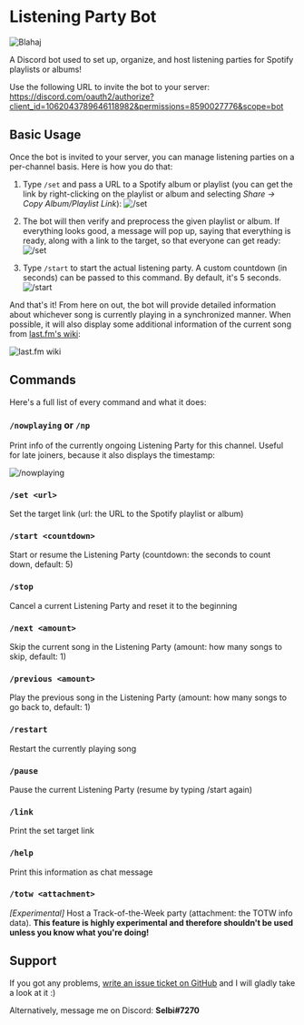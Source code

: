 # Listening Party Bot
![Blahaj](https://i.imgur.com/NuEmaM9.png)

A Discord bot used to set up, organize, and host listening parties for Spotify playlists or albums! 

Use the following URL to invite the bot to your server:<br />
https://discord.com/oauth2/authorize?client_id=1062043789646118982&permissions=8590027776&scope=bot

## Basic Usage
Once the bot is invited to your server, you can manage listening parties on a per-channel basis. Here is how you do that:

1. Type `/set` and pass a URL to a Spotify album or playlist (you can get the link by right-clicking on the playlist or album and selecting _Share → Copy Album/Playlist Link_):
![/set](https://i.imgur.com/fHAfr7J.png)


2. The bot will then verify and preprocess the given playlist or album. If everything looks good, a message will pop up, saying that everything is ready, along with a link to the target, so that everyone can get ready:
![/set](https://i.imgur.com/mCwxRZ2.png)


3. Type `/start` to start the actual listening party. A custom countdown (in seconds) can be passed to this command. By default, it's 5 seconds. \
![/start](https://i.imgur.com/qic5gG2.png)

And that's it! From here on out, the bot will provide detailed information about whichever song is currently playing in a synchronized manner. When possible, it will also display some additional information of the current song from [last.fm's wiki](https://www.last.fm/music/Rammstein/_/Ohne+dich/+wiki):

![last.fm wiki](https://user-images.githubusercontent.com/8850085/227275284-484c228c-859f-455b-9349-e1a1a4fb98ac.png)

## Commands
Here's a full list of every command and what it does:

### `/nowplaying` or `/np`
Print info of the currently ongoing Listening Party for this channel. Useful for late joiners, because it also displays the timestamp:

![/nowplaying](https://i.imgur.com/MCN5pZf.png)

### `/set <url>`
Set the target link (url: the URL to the Spotify playlist or album)

### `/start <countdown>`
Start or resume the Listening Party (countdown: the seconds to count down, default: 5)

### `/stop`
Cancel a current Listening Party and reset it to the beginning

### `/next <amount>`
Skip the current song in the Listening Party (amount: how many songs to skip, default: 1)

### `/previous <amount>`
Play the previous song in the Listening Party (amount: how many songs to go back to, default: 1)

### `/restart`
Restart the currently playing song

### `/pause`
Pause the current Listening Party (resume by typing /start again)

### `/link`
Print the set target link

### `/help`
Print this information as chat message

### `/totw <attachment>`
_[Experimental]_ Host a Track-of-the-Week party (attachment: the TOTW info data). **This feature is highly experimental and therefore shouldn't be used unless you know what you're doing!**

## Support
If you got any problems, [write an issue ticket on GitHub](https://github.com/Selbi182/ListeningPartyBot/issues) and I will gladly take a look at it :)

Alternatively, message me on Discord: **Selbi#7270**
